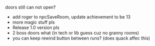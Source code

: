 doors still can not open?

* add roger to npcSaveRoom, update achievement to be 13
* more magic stuff pls
* Release 1.0 version pls
* 2 boss doors what (in tech or lib guess cuz no granny rooms)
* you can keep rewind button between runs? (does quack affec this)
